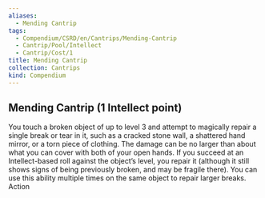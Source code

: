 ```yaml
---
aliases:
  - Mending Cantrip
tags:
  - Compendium/CSRD/en/Cantrips/Mending-Cantrip
  - Cantrip/Pool/Intellect
  - Cantrip/Cost/1
title: Mending Cantrip
collection: Cantrips
kind: Compendium
---
```

## Mending Cantrip  (1 Intellect point)
You touch a broken object of up to level 3 and attempt to magically repair a single break or tear in it, such as a cracked stone wall, a shattered hand mirror, or a torn piece of clothing. The damage can be no larger than about what you can cover with both of your open hands. If you succeed at an Intellect-based roll against the object’s level, you repair it (although it still shows signs of being previously broken, and may be fragile there). You can use this ability multiple times on the same object to repair larger breaks. Action

